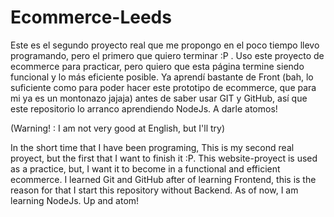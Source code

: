 # Ecommerce-Leeds

Este es el segundo proyecto real que me propongo en el poco tiempo llevo programando, pero el primero que quiero terminar :P . Uso este proyecto de ecommerce para practicar, pero quiero que esta página termine siendo funcional y lo más eficiente posible. Ya aprendí bastante de Front (bah, lo suficiente como para poder hacer este prototipo de ecommerce, que para mi ya es un montonazo jajaja) antes de saber usar GIT y GitHub, así que este repositorio lo arranco aprendiendo NodeJs. A darle atomos!

(Warning! : I am not very good at English, but I'll try)

In the short time that I have been programing, This is my second real proyect, but the first that I want to finish it :P. This website-proyect is used as a practice, but, I want it to become in a functional and efficient ecommerce. I learned Git and GitHub after of learning Frontend, this is the reason for that I start this repository without Backend. As of now, I am learning NodeJs. Up and atom!
